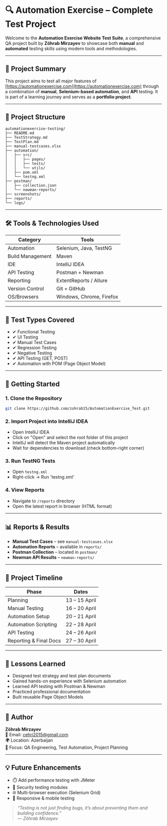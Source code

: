 
# 🔍 Automation Exercise – Complete Test Project

Welcome to the **Automation Exercise Website Test Suite**, a comprehensive QA project built by **Zöhrab Mirzayev** to showcase both **manual** and **automated** testing skills using modern tools and methodologies.

---

## 📌 Project Summary

This project aims to test all major features of [https://automationexercise.com](https://automationexercise.com) through a combination of **manual**, **Selenium-based automation**, and **API** testing. It is part of a learning journey and serves as a **portfolio project**.

---

## 📂 Project Structure

```
automationexercise-testing/
├── README.md
├── TestStrategy.md
├── TestPlan.md
├── manual-testcases.xlsx
├── automation/
│   ├── src/
│   │   ├── pages/
│   │   ├── tests/
│   │   └── utils/
│   ├── pom.xml
│   └── testng.xml
├── postman/
│   ├── collection.json
│   └── newman-reports/
├── screenshots/
├── reports/
└── logs/
```

---

## 🛠️ Tools & Technologies Used

| Category          | Tools                         |
|-------------------|-------------------------------|
| Automation        | Selenium, Java, TestNG        |
| Build Management  | Maven                         |
| IDE               | IntelliJ IDEA                 |
| API Testing       | Postman + Newman              |
| Reporting         | ExtentReports / Allure        |
| Version Control   | Git + GitHub                  |
| OS/Browsers       | Windows, Chrome, Firefox      |

---

## 🧪 Test Types Covered

- ✔ Functional Testing  
- ✔ UI Testing  
- ✔ Manual Test Cases  
- ✔ Regression Testing  
- ✔ Negative Testing  
- ✔ API Testing (GET, POST)  
- ✔ Automation with POM (Page Object Model)

---

## 🚀 Getting Started

### 1. Clone the Repository
```bash
git clone https://github.com/zohrab15/AutomationExercise_Test.git
```

### 2. Import Project into IntelliJ IDEA  
- Open IntelliJ IDEA  
- Click on "Open" and select the root folder of this project  
- IntelliJ will detect the Maven project automatically  
- Wait for dependencies to download (check bottom-right corner)

### 3. Run TestNG Tests  
- Open `testng.xml`  
- Right-click → Run 'testng.xml'

### 4. View Reports  
- Navigate to `/reports` directory  
- Open the latest report in browser (HTML format)

---

## 📊 Reports & Results

- **Manual Test Cases** – see `manual-testcases.xlsx`  
- **Automation Reports** – available in `reports/`  
- **Postman Collection** – located in `postman/`  
- **Newman API Results** – `newman-reports/`

---

## 📅 Project Timeline

| Phase                  | Dates             |
|------------------------|------------------|
| Planning               | 13 – 15 April    |
| Manual Testing         | 16 – 20 April    |
| Automation Setup       | 20 – 21 April    |
| Automation Scripting   | 22 – 28 April    |
| API Testing            | 24 – 26 April    |
| Reporting & Final Docs | 27 – 30 April    |

---

## 🧠 Lessons Learned

- Designed test strategy and test plan documents  
- Gained hands-on experience with Selenium automation  
- Learned API testing with Postman & Newman  
- Practiced professional documentation  
- Built reusable Page Object Models

---

## 👤 Author

**Zöhrab Mirzayev**  
📧 Email: cehri2015@gmail.com  
🌍 Location: Azerbaijan  
🎯 Focus: QA Engineering, Test Automation, Project Planning

---

## 💡 Future Enhancements

- ⏱️ Add performance testing with JMeter  
- 🔐 Security testing modules  
- 🌐 Multi-browser execution (Selenium Grid)  
- 📱 Responsive & mobile testing

> _“Testing is not just finding bugs, it’s about preventing them and building confidence.”_  
> — *Zöhrab Mirzayev*
